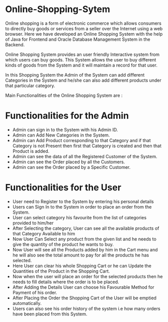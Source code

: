 # Online-Shopping-Sytem

Online shopping is a form of electronic commerce which allows
consumers to directly buy goods or services from a seller over the Internet
using a web browser. Here we have developed an Online Shopping
System with the help of Java for Frontend and Oracle Database
Management System in the Backend.

Online Shopping System provides an user friendly Interactive system from
which users can buy goods. This System allows the user to buy different
kinds of goods from the System and it will maintain a record for that
user.

In this Shopping System the Admin of the System can add different
Categories in the System and he/she can also add different products under
that particular category.

Main Functionalities of the Online Shopping System are :

# Functionalities for the Admin
  + Admin can sign in to the System with his Admin ID.
  + Admin can Add New Categories in the System.
  + Admin can Add Product corresponding to that Category
    and if that Category is not Present then first that Category
    is created and then that Product is added.
  + Admin can see the data of all the Registered Customer of the System.
  + Admin can see the Order placed by all the Customers.
  + Admin can see the Order placed by a Specific Customer.

# Functionalities for the User
  + User need to Register to the System by entering his
    personal details
  + Users can Sign In to the System in order to place an
    order from the System.
  + User can select category his favourite from the list of
    categories provided to him/her
  + After Selecting the category, User can see all the
    available products of that Category Available to him
  + Now User Can Select any product from the given list and
    he needs to give the quantity of the product he wants to buy.
  + Now User will see all the Products added by him in the
    Cart menu and he will also see the total amount to pay for
    all the products he has selected.
  + Here User can clear his whole Shopping Cart or he can
    Update the Quantities of the Product in the Shopping Cart.
  + Now when the user will place an order for the selected products 
    then he needs to fill details where the order is to be placed.
  + After Adding the Details User can choose his Favourable
    Method for Payment of his order.
  + After Placing the Order the Shopping Cart of the User will
    be emptied automatically.
  + Users can also see his order history of the system i.e how
    many orders have been placed from this System.
